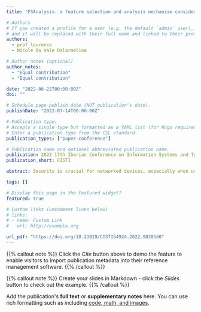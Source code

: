 ```yaml
---
title: "FSAnalysis: a feature selection and analysis mechanism considering balanced and unbalanced bases"

# Authors
# If you created a profile for a user (e.g. the default `admin` user), write the username (folder name) here
# and it will be replaced with their full name and linked to their profile.
authors:
  - prof_lourenco
  - Nicole Do Vale Dalarmelina

# Author notes (optional)
author_notes:
  - "Equal contribution"
  - "Equal contribution"

date: "2022-06-22T00:00:00Z"
doi: ""

# Schedule page publish date (NOT publication's date).
publishDate: "2022-07-14T00:00:00Z"

# Publication type.
# Accepts a single type but formatted as a YAML list (for Hugo requirements).
# Enter a publication type from the CSL standard.
publication_types: ["paper-conference"]

# Publication name and optional abbreviated publication name.
publication: 2022 17th Iberian Conference on Information Systems and Technologies
publication_short: CISTI

abstract: Security is crucial for networked devices, especially when used in critical environments, such as the Industrial Internet of Things (IIoT). Consequently, in this work, the development and execution of the FSAnalysis mechanism are proposed, responsible for selecting the best features considering balanced and unbalanced datasets, analyzing each of the scenarios for determining the one with the best performance.

tags: []

# Display this page in the Featured widget?
featured: true

# Custom links (uncomment lines below)
# links:
# - name: Custom Link
#   url: http://example.org

url_pdf: "https://doi.org/10.23919/CISTI54924.2022.9820560"
---
```


{{% callout note %}}
Click the _Cite_ button above to demo the feature to enable visitors to import publication metadata into their reference management software.
{{% /callout %}}

{{% callout note %}}
Create your slides in Markdown - click the _Slides_ button to check out the example.
{{% /callout %}}

Add the publication's **full text** or **supplementary notes** here. You can use rich formatting such as including [code, math, and images](https://docs.hugoblox.com/content/writing-markdown-latex/).

